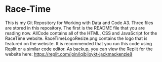 # Race-Time
This is my Git Repository for Working with Data and Code A3. Three files are stored in this repository. The first is the README file that you are reading now. AllCode contains all of the HTML, CSS and JavaScript for the RaceTime website. RaceTimeLogoResize.png contains the logo that is featured on the website. It is recommended that you run this code using Replit or a similar code editor. As backup, you can view the Replit for the website here: https://replit.com/join/lqibjloykt-jackmackenzie8 
